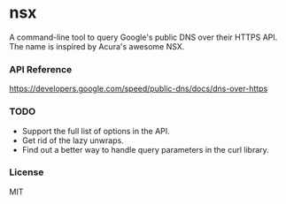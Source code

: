 # nsx
A command-line tool to query Google's public DNS over their HTTPS API. The name is inspired by
Acura's awesome NSX.

### API Reference
https://developers.google.com/speed/public-dns/docs/dns-over-https

### TODO
- Support the full list of options in the API.
- Get rid of the lazy unwraps.
- Find out a better way to handle query parameters in the curl library.

### License
MIT

